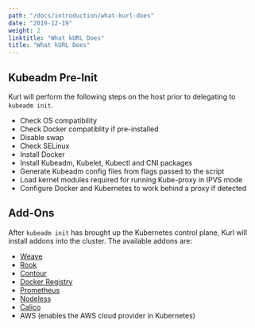 ```yaml
---
path: "/docs/introduction/what-kurl-does"
date: "2019-12-19"
weight: 2
linktitle: "What kURL Does"
title: "What kURL Does"
---
```


## Kubeadm Pre-Init

Kurl will perform the following steps on the host prior to delegating to `kubeadm init`.

* Check OS compatibility
* Check Docker compatiblity if pre-installed
* Disable swap
* Check SELinux
* Install Docker
* Install Kubeadm, Kubelet, Kubectl and CNI packages
* Generate Kubeadm config files from flags passed to the script
* Load kernel modules required for running Kube-proxy in IPVS mode
* Configure Docker and Kubernetes to work behind a proxy if detected

## Add-Ons

After `kubeadm init` has brought up the Kubernetes control plane, Kurl will install addons into the cluster.
The available addons are:

* [Weave](https://www.weave.works/oss/net/)
* [Rook](https://rook.io/)
* [Contour](https://projectcontour.io/)
* [Docker Registry](https://docs.docker.com/registry/)
* [Prometheus](https://prometheus.io/)
* [Nodeless](https://www.elotl.co/)
* [Calico](https://www.projectcalico.org/)
* AWS (enables the AWS cloud provider in Kubernetes)
